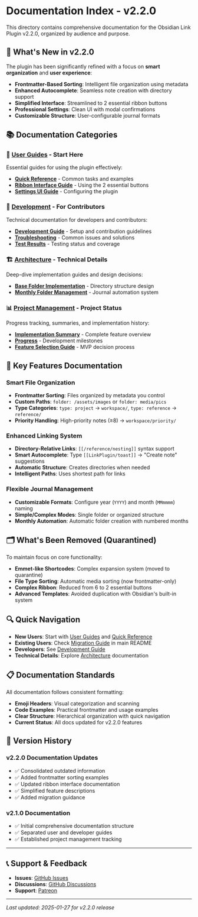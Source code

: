 # Documentation Index - v2.2.0

This directory contains comprehensive documentation for the Obsidian Link Plugin v2.2.0, organized by audience and purpose.

## 🚀 What's New in v2.2.0

The plugin has been significantly refined with a focus on **smart organization** and **user experience**:

- **Frontmatter-Based Sorting**: Intelligent file organization using metadata
- **Enhanced Autocomplete**: Seamless note creation with directory support  
- **Simplified Interface**: Streamlined to 2 essential ribbon buttons
- **Professional Settings**: Clean UI with modal confirmations
- **Customizable Structure**: User-configurable journal formats

## 📚 Documentation Categories

### 👥 [User Guides](user-guides/) - **Start Here**
Essential guides for using the plugin effectively:
- **[Quick Reference](user-guides/QUICK_REFERENCE.md)** - Common tasks and examples
- **[Ribbon Interface Guide](user-guides/RIBBON_INTERFACE_GUIDE.md)** - Using the 2 essential buttons
- **[Settings UI Guide](user-guides/SETTINGS_UI_GUIDE.md)** - Configuring the plugin

### 🔧 [Development](development/) - **For Contributors**
Technical documentation for developers and contributors:
- **[Development Guide](development/DEVELOPMENT_GUIDE.md)** - Setup and contribution guidelines
- **[Troubleshooting](development/TROUBLESHOOTING.md)** - Common issues and solutions
- **[Test Results](development/TEST_RESULTS.md)** - Testing status and coverage

### 🏗️ [Architecture](architecture/) - **Technical Details**
Deep-dive implementation guides and design decisions:
- **[Base Folder Implementation](architecture/BASE_FOLDER_IMPLEMENTATION.md)** - Directory structure design
- **[Monthly Folder Management](architecture/MONTHLY_FOLDER_MANAGEMENT.md)** - Journal automation system

### 📊 [Project Management](project-management/) - **Project Status**
Progress tracking, summaries, and implementation history:
- **[Implementation Summary](project-management/IMPLEMENTATION_SUMMARY.md)** - Complete feature overview
- **[Progress](project-management/PROGRESS.md)** - Development milestones
- **[Feature Selection Guide](project-management/FEATURE_SELECTION_GUIDE.md)** - MVP decision process

## 🎯 Key Features Documentation

### Smart File Organization
- **Frontmatter Sorting**: Files organized by metadata you control
- **Custom Paths**: `folder: /assets/images` or `folder: media/pics`  
- **Type Categories**: `type: project` → `workspace/`, `type: reference` → `reference/`
- **Priority Handling**: High-priority notes (≥8) → `workspace/priority/`

### Enhanced Linking System
- **Directory-Relative Links**: `[[/reference/nesting]]` syntax support
- **Smart Autocomplete**: Type `[[LinkPlugin/toast]]` → "Create note" suggestions
- **Automatic Structure**: Creates directories when needed
- **Intelligent Paths**: Uses shortest path for links

### Flexible Journal Management
- **Customizable Formats**: Configure year (`YYYY`) and month (`MMmmmm`) naming
- **Simple/Complex Modes**: Single folder or organized structure
- **Monthly Automation**: Automatic folder creation with numbered months

## 🗂️ What's Been Removed (Quarantined)

To maintain focus on core functionality:

- **Emmet-like Shortcodes**: Complex expansion system (moved to quarantine)
- **File Type Sorting**: Automatic media sorting (now frontmatter-only)
- **Complex Ribbon**: Reduced from 6 to 2 essential buttons
- **Advanced Templates**: Avoided duplication with Obsidian's built-in system

## 🔍 Quick Navigation

- **New Users**: Start with [User Guides](user-guides/) and [Quick Reference](user-guides/QUICK_REFERENCE.md)
- **Existing Users**: Check [Migration Guide](../README.md#migration-from-previous-versions) in main README
- **Developers**: See [Development Guide](development/DEVELOPMENT_GUIDE.md)
- **Technical Details**: Explore [Architecture](architecture/) documentation

## 📋 Documentation Standards

All documentation follows consistent formatting:

- **Emoji Headers**: Visual categorization and scanning
- **Code Examples**: Practical frontmatter and usage examples
- **Clear Structure**: Hierarchical organization with quick navigation
- **Current Status**: All docs updated for v2.2.0 features

## 🔄 Version History

### v2.2.0 Documentation Updates
- ✅ Consolidated outdated information
- ✅ Added frontmatter sorting examples
- ✅ Updated ribbon interface documentation
- ✅ Simplified feature descriptions
- ✅ Added migration guidance

### v2.1.0 Documentation
- ✅ Initial comprehensive documentation structure
- ✅ Separated user and developer guides
- ✅ Established project management tracking

---

## 📞 Support & Feedback

- **Issues**: [GitHub Issues](https://github.com/JeffKnowlesJr/obsidian-link-plugin/issues)
- **Discussions**: [GitHub Discussions](https://github.com/JeffKnowlesJr/obsidian-link-plugin/discussions)
- **Support**: [Patreon](https://patreon.com/jeffslink)

---

*Last updated: 2025-01-27 for v2.2.0 release*

